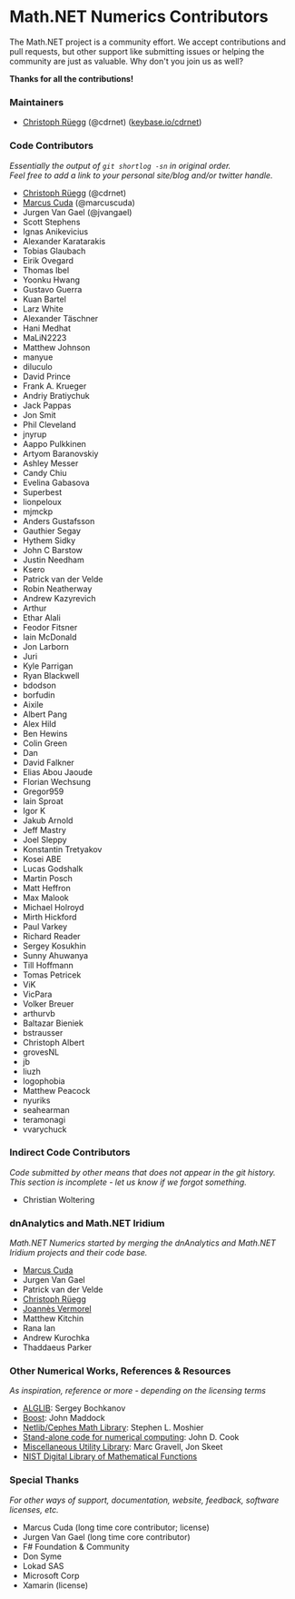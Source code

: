 Math.NET Numerics Contributors
==============================

The Math.NET project is a community effort. We accept contributions and pull requests, but other support like submitting issues or helping the community are just as valuable. Why don't you join us as well?

**Thanks for all the contributions!**

### Maintainers

- [Christoph Rüegg](https://christoph.ruegg.name/) (@cdrnet) ([keybase.io/cdrnet](https://keybase.io/cdrnet))

### Code Contributors

*Essentially the output of `git shortlog -sn` in original order.  
Feel free to add a link to your personal site/blog and/or twitter handle.*

- [Christoph Rüegg](https://christoph.ruegg.name/) (@cdrnet)
- [Marcus Cuda](https://marcuscuda.com/) (@marcuscuda)
- Jurgen Van Gael (@jvangael)
- Scott Stephens
- Ignas Anikevicius
- Alexander Karatarakis
- Tobias Glaubach
- Eirik Ovegard
- Thomas Ibel
- Yoonku Hwang
- Gustavo Guerra
- Kuan Bartel
- Larz White
- Alexander Täschner
- Hani Medhat
- MaLiN2223
- Matthew Johnson
- manyue
- diluculo
- David Prince
- Frank A. Krueger
- Andriy Bratiychuk
- Jack Pappas
- Jon Smit
- Phil Cleveland
- jnyrup
- Aappo Pulkkinen
- Artyom Baranovskiy
- Ashley Messer
- Candy Chiu
- Evelina Gabasova
- Superbest
- lionpeloux
- mjmckp
- Anders Gustafsson
- Gauthier Segay
- Hythem Sidky
- John C Barstow
- Justin Needham
- Ksero
- Patrick van der Velde
- Robin Neatherway
- Andrew Kazyrevich
- Arthur
- Ethar Alali
- Feodor Fitsner
- Iain McDonald
- Jon Larborn
- Juri
- Kyle Parrigan
- Ryan Blackwell
- bdodson
- borfudin
- Aixile
- Albert Pang
- Alex Hild
- Ben Hewins
- Colin Green
- Dan
- David Falkner
- Elias Abou Jaoude
- Florian Wechsung
- Gregor959
- Iain Sproat
- Igor K
- Jakub Arnold
- Jeff Mastry
- Joel Sleppy
- Konstantin Tretyakov
- Kosei ABE
- Lucas Godshalk
- Martin Posch
- Matt Heffron
- Max Malook
- Michael Holroyd
- Mirth Hickford
- Paul Varkey
- Richard Reader
- Sergey Kosukhin
- Sunny Ahuwanya
- Till Hoffmann
- Tomas Petricek
- ViK
- VicPara
- Volker Breuer
- arthurvb
- Baltazar Bieniek
- bstrausser
- Christoph Albert
- grovesNL
- jb
- liuzh
- logophobia
- Matthew Peacock
- nyuriks
- seahearman
- teramonagi
- vvarychuck

### Indirect Code Contributors

*Code submitted by other means that does not appear in the git history.  
This section is incomplete - let us know if we forgot something.*

- Christian Woltering

### dnAnalytics and Math.NET Iridium

*Math.NET Numerics started by merging the dnAnalytics and Math.NET Iridium projects and their code base.*

- [Marcus Cuda](https://marcuscuda.com/)
- Jurgen Van Gael
- Patrick van der Velde
- [Christoph Rüegg](https://christoph.ruegg.name/)
- [Joannès Vermorel](https://www.vermorel.com/)
- Matthew Kitchin
- Rana Ian
- Andrew Kurochka
- Thaddaeus Parker

### Other Numerical Works, References & Resources

*As inspiration, reference or more - depending on the licensing terms*

- [ALGLIB](https://www.alglib.net/): Sergey Bochkanov
- [Boost](https://www.boost.org/): John Maddock
- [Netlib/Cephes Math Library](https://www.netlib.org/cephes/): Stephen L. Moshier
- [Stand-alone code for numerical computing](https://www.johndcook.com/stand_alone_code.html): John D. Cook
- [Miscellaneous Utility Library](https://www.yoda.arachsys.com/csharp/miscutil/): Marc Gravell, Jon Skeet
- [NIST Digital Library of Mathematical Functions](https://www.johndcook.com/stand_alone_code.html)

### Special Thanks

*For other ways of support, documentation, website, feedback, software licenses, etc.*

- Marcus Cuda (long time core contributor; license)
- Jurgen Van Gael (long time core contributor)
- F# Foundation & Community
- Don Syme
- Lokad SAS
- Microsoft Corp
- Xamarin (license)
